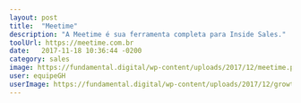 ```yaml
---
layout: post
title:  "Meetime"
description: "A Meetime é sua ferramenta completa para Inside Sales."
toolUrl: https://meetime.com.br
date:   2017-11-18 10:36:44 -0200
category: sales
image: https://fundamental.digital/wp-content/uploads/2017/12/meetime.png
user: equipeGH
userImage: https://fundamental.digital/wp-content/uploads/2017/12/growth-4.png
---
```

